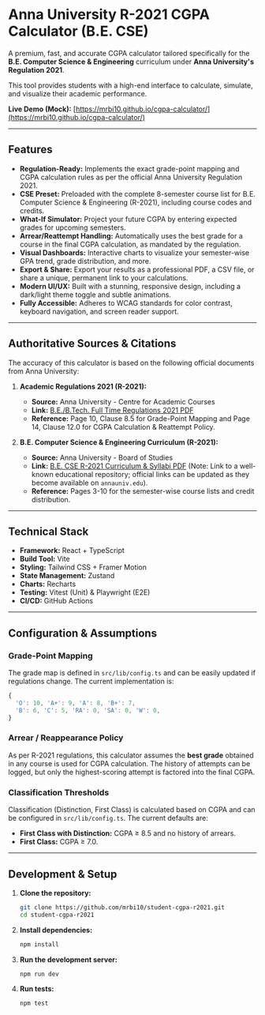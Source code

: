 # Anna University R-2021 CGPA Calculator (B.E. CSE)

A premium, fast, and accurate CGPA calculator tailored specifically for the **B.E. Computer Science & Engineering** curriculum under **Anna University's Regulation 2021**.

This tool provides students with a high-end interface to calculate, simulate, and visualize their academic performance.

**Live Demo (Mock):** [https://mrbi10.github.io/cgpa-calculator/](https://mrbi10.github.io/cgpa-calculator/)



---

## Features

-   **Regulation-Ready:** Implements the exact grade-point mapping and CGPA calculation rules as per the official Anna University Regulation 2021.
-   **CSE Preset:** Preloaded with the complete 8-semester course list for B.E. Computer Science & Engineering (R-2021), including course codes and credits.
-   **What-If Simulator:** Project your future CGPA by entering expected grades for upcoming semesters.
-   **Arrear/Reattempt Handling:** Automatically uses the best grade for a course in the final CGPA calculation, as mandated by the regulation.
-   **Visual Dashboards:** Interactive charts to visualize your semester-wise GPA trend, grade distribution, and more.
-   **Export & Share:** Export your results as a professional PDF, a CSV file, or share a unique, permanent link to your calculations.
-   **Modern UI/UX:** Built with a stunning, responsive design, including a dark/light theme toggle and subtle animations.
-   **Fully Accessible:** Adheres to WCAG standards for color contrast, keyboard navigation, and screen reader support.

---

## Authoritative Sources & Citations

The accuracy of this calculator is based on the following official documents from Anna University:

1.  **Academic Regulations 2021 (R-2021):**
    * **Source:** Anna University - Centre for Academic Courses
    * **Link:** [B.E./B.Tech. Full Time Regulations 2021 PDF](https://cac.annauniv.edu/Generic%20File/Regulations/2021/R-2021-UG-FT.pdf)
    * **Reference:** Page 10, Clause 8.5 for Grade-Point Mapping and Page 14, Clause 12.0 for CGPA Calculation & Reattempt Policy.

2.  **B.E. Computer Science & Engineering Curriculum (R-2021):**
    * **Source:** Anna University - Board of Studies
    * **Link:** [B.E. CSE R-2021 Curriculum & Syllabi PDF](https://www.studentcompanion.in/wp-content/uploads/2022/10/R2021-BE-CSE-Curriculum-Syllabi.pdf) (Note: Link to a well-known educational repository; official links can be updated as they become available on `annauniv.edu`).
    * **Reference:** Pages 3-10 for the semester-wise course lists and credit distribution.

---

## Technical Stack

-   **Framework:** React + TypeScript
-   **Build Tool:** Vite
-   **Styling:** Tailwind CSS + Framer Motion
-   **State Management:** Zustand
-   **Charts:** Recharts
-   **Testing:** Vitest (Unit) & Playwright (E2E)
-   **CI/CD:** GitHub Actions

---

## Configuration & Assumptions

### Grade-Point Mapping
The grade map is defined in `src/lib/config.ts` and can be easily updated if regulations change. The current implementation is:

```javascript
{
  'O': 10, 'A+': 9, 'A': 8, 'B+': 7,
  'B': 6, 'C': 5, 'RA': 0, 'SA': 0, 'W': 0,
}
```

### Arrear / Reappearance Policy
As per R-2021 regulations, this calculator assumes the **best grade** obtained in any course is used for CGPA calculation. The history of attempts can be logged, but only the highest-scoring attempt is factored into the final CGPA.

### Classification Thresholds
Classification (Distinction, First Class) is calculated based on CGPA and can be configured in `src/lib/config.ts`. The current defaults are:
-   **First Class with Distinction:** CGPA ≥ 8.5 and no history of arrears.
-   **First Class:** CGPA ≥ 7.0.

---

## Development & Setup

1.  **Clone the repository:**
    ```bash
    git clone https://github.com/mrbi10/student-cgpa-r2021.git
    cd student-cgpa-r2021
    ```

2.  **Install dependencies:**
    ```bash
    npm install
    ```

3.  **Run the development server:**
    ```bash
    npm run dev
    ```

4.  **Run tests:**
    ```bash
    npm test
    ```
